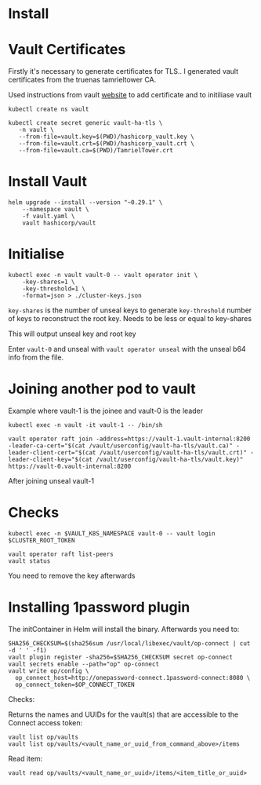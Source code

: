 # Install

# Vault Certificates

Firstly it's necessary to generate certificates for TLS.. I generated vault certificates from the truenas tamrieltower CA.

Used instructions from vault [website](https://developer.hashicorp.com/vault/tutorials/kubernetes/kubernetes-minikube-tls) to add certificate and to initiliase vault

`kubectl create ns vault`

```
kubectl create secret generic vault-ha-tls \
   -n vault \
   --from-file=vault.key=$(PWD)/hashicorp_vault.key \
   --from-file=vault.crt=$(PWD)/hashicorp_vault.crt \
   --from-file=vault.ca=$(PWD)/TamrielTower.crt
```

# Install Vault

```
helm upgrade --install --version "~0.29.1" \
    --namespace vault \
    -f vault.yaml \
    vault hashicorp/vault
```

# Initialise

```
kubectl exec -n vault vault-0 -- vault operator init \
    -key-shares=1 \
    -key-threshold=1 \
    -format=json > ./cluster-keys.json
```

`key-shares` is the number of unseal keys to generate
`key-threshold` number of keys to reconstruct the root key. Needs to be less or equal to key-shares

This will output unseal key and root key

Enter `vault-0` and unseal with `vault operator unseal` with the unseal b64 info from the file.

# Joining another pod to vault

Example where vault-1 is the joinee and vault-0 is the leader

```
kubectl exec -n vault -it vault-1 -- /bin/sh

vault operator raft join -address=https://vault-1.vault-internal:8200 -leader-ca-cert="$(cat /vault/userconfig/vault-ha-tls/vault.ca)" -leader-client-cert="$(cat /vault/userconfig/vault-ha-tls/vault.crt)" -leader-client-key="$(cat /vault/userconfig/vault-ha-tls/vault.key)" https://vault-0.vault-internal:8200
```

After joining unseal vault-1 


# Checks


```
kubectl exec -n $VAULT_K8S_NAMESPACE vault-0 -- vault login $CLUSTER_ROOT_TOKEN

vault operator raft list-peers
vault status
```

You need to remove the key afterwards

# Installing 1password plugin

The initContainer in Helm will install the binary. Afterwards you need to:

```
SHA256_CHECKSUM=$(sha256sum /usr/local/libexec/vault/op-connect | cut -d ' ' -f1)
vault plugin register -sha256=$SHA256_CHECKSUM secret op-connect
vault secrets enable --path="op" op-connect
vault write op/config \
  op_connect_host=http://onepassword-connect.1password-connect:8080 \
  op_connect_token=$OP_CONNECT_TOKEN
```
Checks:

Returns the names and UUIDs for the vault(s) that are accessible to the Connect access token:

```
vault list op/vaults
vault list op/vaults/<vault_name_or_uuid_from_command_above>/items
```

Read item:

```
vault read op/vaults/<vault_name_or_uuid>/items/<item_title_or_uuid>
```